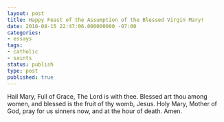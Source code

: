 ```yaml
---
layout: post
title: Happy Feast of the Assumption of the Blessed Virgin Mary!
date: 2010-08-15 22:47:06.000000000 -07:00
categories:
- essays
tags:
- catholic
- saints
status: publish
type: post
published: true
---
```

Hail Mary,
Full of Grace,
The Lord is with thee.
Blessed art thou among women,
and blessed is the fruit
of thy womb, Jesus.
Holy Mary,
Mother of God,
pray for us sinners now,
and at the hour of death.
Amen.
